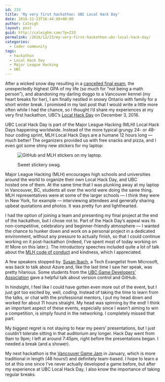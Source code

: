 ```yaml
---
id: 233
title: 'My very first hackathon: UBC Local Hack Day'
date: 2016-12-23T16:44:08+00:00
author: Caleigh
layout: post
guid: http://caleighm.com/?p=233
permalink: /2016/12/23/my-very-first-hackathon-ubc-local-hack-day/
categories:
  - Coder community
tags:
  - hackathon
  - Local Hack Day
  - Major League Hacking
  - UBC
---
```

After a wicked snow day resulting in a [cancelled final exam](https://www.reddit.com/r/UBC/comments/5j6lp6/ubc_weather_advisory_830am_point_grey_exams/?utm_content=title&utm_medium=hot&utm_source=reddit&utm_name=UBC), the unexpectedly highest GPA of my life (so much for &#8220;not being a math person&#8221;), and abandoning my darling doggo to a Vancouver kennel (my heart breaks for her), I am finally nestled in snowy Ontario with family for a short winter break. I promised in my last post that I would write a little more often while I had the chance, so I thought I&#8217;d share my experiences at my very first hackathon, UBC&#8217;s [Local Hack Day](https://localhackday.mlh.io/) on December 3, 2016.

UBC Local Hack Day is part of the Major League Hacking (MLH) Local Hack Days happening worldwide. Instead of the more typical grungy 24- or 48-hour coding sprint, MLH Local Hack Days are a humane 12 hours long &#8212; much better! The organizers provided us with free snacks and pizza, and I even got some shiny new stickers for my laptop:<figure id="attachment_234" style="width: 300px" class="wp-caption aligncenter">

<img class="wp-image-234 size-medium" src="http://i0.wp.com/caleighm.com/wp-content/uploads/2016/12/IMG_0587-300x225.jpg?fit=300%2C225" alt="GitHub and MLH stickers on my laptop." srcset="http://i1.wp.com/caleighm.com/wp-content/uploads/2016/12/IMG_0587.jpg?resize=300%2C225 300w, http://i1.wp.com/caleighm.com/wp-content/uploads/2016/12/IMG_0587.jpg?resize=768%2C576 768w" sizes="(max-width: 300px) 100vw, 300px" data-recalc-dims="1" /><figcaption class="wp-caption-text">Sweet stickery swag.</figcaption></figure> 

Major League Hacking (MLH) encourages high schools and universities around the world to organize their own Local Hack Day, and UBC hosted one of them. At the same time that I was plunking away at my laptop in Vancouver, BC, students all over the world were doing the same thing. MLH representatives were at some of the larger schools &#8212; I think they were in New York, for example &#8212; interviewing attendees and generally sharing upbeat quotations and photos. It was pretty fun and lighthearted.

I had the option of joining a team and presenting my final project at the end of the hackathon, but I chose not to. Part of the Hack Day&#8217;s appeal was its non-competitive, celebratory and beginner-friendly atmosphere &#8212; I wanted the chance to hunker down and work on a personal project in a dedicated environment, without any pressure to actually finish, so that I could continue working on it post-hackathon (indeed, I&#8217;ve spent most of today working on it! More on this later.). The introductory speeches included quite a lot of talk about the [MLH code of conduct](https://static.mlh.io/docs/mlh-code-of-conduct.pdf) and kindness, which I appreciated.

A few speakers stopped by. [Susan Ibach](https://twitter.com/HockeyGeekGirl), a Tech Evangelist from Microsoft, was back to talk about Azure and, like the last time I saw her speak, was pretty hilarious. Some students from the [UBC Game Developers&#8217; Association](http://blogs.ubc.ca/ubcgda/about/) gave a helpful talk about version control and GitHub.

In hindsight, I feel like I could have gotten even more out of the event, but I just got too excited by, well, _coding_. Instead of taking the time to learn from the talks, or chat with the professional mentors, I put my head down and worked for about 11 hours straight. My head was spinning by the end! I think an important aspect of these events, especially since I wasn&#8217;t aiming to win a competition, is simply found in the networking. I completely missed that part.

My biggest regret is not staying to hear my peers&#8217; presentations, but I just couldn&#8217;t tolerate sitting in that auditorium any longer. Hack Day went from 9am to 9pm; I left at around 7:45pm, right before the presentations began. I needed a break (and a shower).

My next hackathon is the [Vancouver Game Jam](http://www.ggjvancouver.com/) in January, which is more traditional in length (48 hours!) and definitely team-based. I hope to learn a lot at this one since I&#8217;ve never actually developed a game before, but after my experience at UBC Local Hack Day, I also know the importance of taking regular breaks.